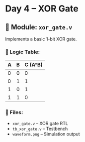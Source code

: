 # Day 4 – XOR Gate

## 🔧 Module: `xor_gate.v`
Implements a basic 1-bit XOR gate.

### 🧠 Logic Table:
| A | B | C (A^B) |
|---|---|---------|
| 0 | 0 |   0     |
| 0 | 1 |   1     |
| 1 | 0 |   1     |
| 1 | 1 |   0     |

### 📂 Files:
- `xor_gate.v` – XOR gate RTL
- `tb_xor_gate.v` – Testbench
- `waveform.png` – Simulation output


